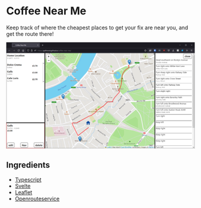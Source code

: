 # Coffee Near Me

Keep track of where the cheapest places to get your fix are near you, and get
the route there!

<img src='screenshot.png'>

## Ingredients
- [Typescript](https://www.typescriptlang.org/)
- [Svelte](https://svelte.dev/)
- [Leaflet](https://leafletjs.com/reference.html)
- [Openrouteservice](https://leafletjs.com/reference.html)